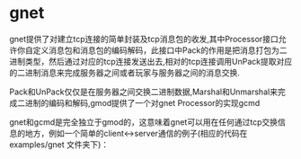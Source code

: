 # gnet
  gnet提供了对建立tcp连接的简单封装及tcp消息包的收发,其中Processor接口允许你自定义消息包和消息包的编码解码，此接口中Pack的作用是把消息打包为二进制类型，然后通过对应的tcp连接发送出去,相对的tcp连接调用UnPack提取对应的二进制消息来完成服务器之间或者玩家与服务器之间的消息交换.

  Pack和UnPack仅仅是在服务器之间交换二进制数据,Marshal和Unmarshal来完成二进制的编码和解码,gmod提供了一个对gnet Processor的实现gcmd

  gnet和gcmd是完全独立于gmod的，这意味着gnet可以用在任何通过tcp交换信息的地方，例如一个简单的client<->server通信的例子(相应的代码在examples/gnet 文件夹下)：



